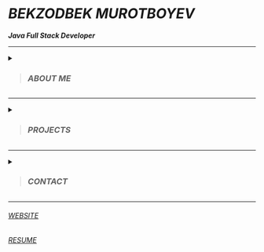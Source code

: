 # _BEKZODBEK MUROTBOYEV_ 
***_Java Full Stack Developer_***                           

---

<details>
 
 <summary>
  
  >### _ABOUT ME_ 
  
 </summary>

Talented Java Full Stack Developer skilled at completing daily assignments and contributing to team success. Always willing to take on any task. Adapts quickly to new needs and policies. Offers 2+ years in Java industry environments and top-notch abilities in Java(Servlet, Spring MVC, Spring boot) and Database(PostgreSQL, MongoDB) . Trained especially in Java Backend. Dedicated professional with demonstrated strengths in customer service, time management, and trend tracking. Good at troubleshooting problems and building successful solutions. Excellent verbal and written communicator with strong background cultivating positive relationships and exceeding goals.
 
</details>

---

<details>
 
 <summary>
  
 >### _PROJECTS_
  
 </summary>

[BitcoinBot](https://t.me/bitcoin001Bot) - This bot helps people easily manage their investments and not miss the desired point of Bitcoin. In addition, this bot is one of my personal projects developed with full external APIs and MySQL and currently available on amazon web services.
 
[RentSeeker](https://t.me/ijarachi01Bot) - This project is very useful for those who want to sell, buy, rent and look for a house to rent. This project was developed in groups, including Spring Boot, Webhook, PostgreSQL, Open Feign, Thymeleaf, Mail Sender and used communication with GitHub.
 
</details>

---

<details>
 
 <summary>
  
 >### _CONTACT_  
  
 </summary> 

<details>
 <summary>
  
  ###### EMAIL
  
 </summary>
 bekzod.m070@gmail.com
 </details>
 
##### [LinkedIn](https://www.linkedin.com/in/bekzod-murotboyev-10b4b722b/)
</details>

---

###### [WEBSITE](http://murotboyev-bekzodbek.us-east-1.elasticbeanstalk.com)

###### [RESUME](https://drive.google.com/file/d/14glPCHdBOOfzmKpc2qAGexUYXwE_rTnJ/view?usp=sharing)
